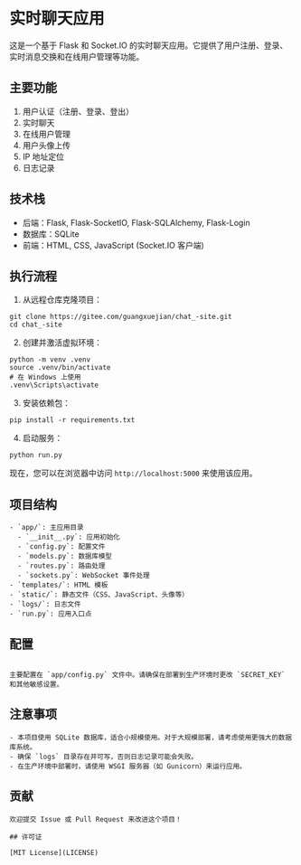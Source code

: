 # 实时聊天应用

这是一个基于 Flask 和 Socket.IO 的实时聊天应用。它提供了用户注册、登录、实时消息交换和在线用户管理等功能。

## 主要功能

1. 用户认证（注册、登录、登出）
2. 实时聊天
3. 在线用户管理
4. 用户头像上传
5. IP 地址定位
6. 日志记录

## 技术栈

- 后端：Flask, Flask-SocketIO, Flask-SQLAlchemy, Flask-Login
- 数据库：SQLite
- 前端：HTML, CSS, JavaScript (Socket.IO 客户端)

## 执行流程

1. 从远程仓库克隆项目：
```
git clone https://gitee.com/guangxuejian/chat_-site.git
cd chat_-site
```

2. 创建并激活虚拟环境：
```
python -m venv .venv
source .venv/bin/activate 
# 在 Windows 上使用 
.venv\Scripts\activate
```

3. 安装依赖包：
```
pip install -r requirements.txt
```
4. 启动服务：
```
python run.py
```
现在，您可以在浏览器中访问 `http://localhost:5000` 来使用该应用。

## 项目结构
```
- `app/`: 主应用目录
  - `__init__.py`: 应用初始化
  - `config.py`: 配置文件
  - `models.py`: 数据库模型
  - `routes.py`: 路由处理
  - `sockets.py`: WebSocket 事件处理
- `templates/`: HTML 模板
- `static/`: 静态文件（CSS、JavaScript、头像等）
- `logs/`: 日志文件
- `run.py`: 应用入口点
```
## 配置
```

主要配置在 `app/config.py` 文件中。请确保在部署到生产环境时更改 `SECRET_KEY` 和其他敏感设置。
```
## 注意事项
```
- 本项目使用 SQLite 数据库，适合小规模使用。对于大规模部署，请考虑使用更强大的数据库系统。
- 确保 `logs` 目录存在并可写，否则日志记录可能会失败。
- 在生产环境中部署时，请使用 WSGI 服务器（如 Gunicorn）来运行应用。
```
## 贡献
```
欢迎提交 Issue 或 Pull Request 来改进这个项目！

## 许可证

[MIT License](LICENSE)
```